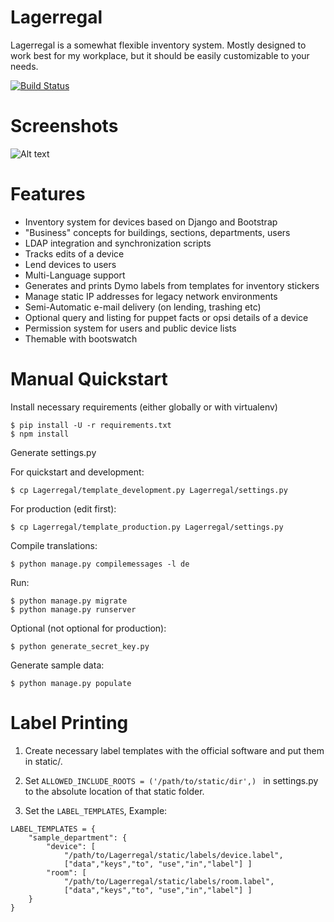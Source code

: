 Lagerregal
==========

Lagerregal is a somewhat flexible inventory system. Mostly designed to work
best for my workplace, but it should be easily customizable to your needs.

[![Build Status](https://travis-ci.org/MPIB/Lagerregal.png?branch=master)](https://travis-ci.org/MPIB/Lagerregal)

Screenshots
===========

![Alt text](/screenshots/device_detail.png?raw=true "Device Details")

Features
========

+ Inventory system for devices based on Django and Bootstrap
+ "Business" concepts for buildings, sections, departments, users
+ LDAP integration and synchronization scripts
+ Tracks edits of a device
+ Lend devices to users
+ Multi-Language support
+ Generates and prints Dymo labels from templates for inventory stickers
+ Manage static IP addresses for legacy network environments
+ Semi-Automatic e-mail delivery (on lending, trashing etc)
+ Optional query and listing for puppet facts or opsi details of a device
+ Permission system for users and public device lists
+ Themable with bootswatch

Manual Quickstart
=================

Install necessary requirements (either globally or with virtualenv)

```
$ pip install -U -r requirements.txt
$ npm install
```

Generate settings.py

For quickstart and development:

```
$ cp Lagerregal/template_development.py Lagerregal/settings.py
```

For production (edit first):
```
$ cp Lagerregal/template_production.py Lagerregal/settings.py
```

Compile translations:
```
$ python manage.py compilemessages -l de
```

Run:

```
$ python manage.py migrate
$ python manage.py runserver
```

Optional (not optional for production):

```
$ python generate_secret_key.py
```

Generate sample data:
```
$ python manage.py populate
```

Label Printing
===============

1. Create necessary label templates with the official software and put them in static/.

2. Set `ALLOWED_INCLUDE_ROOTS = ('/path/to/static/dir',) ` in settings.py to the absolute location of that static folder.

3. Set the `LABEL_TEMPLATES`, Example:

```
LABEL_TEMPLATES = {
    "sample_department": {
        "device": [
            "/path/to/Lagerregal/static/labels/device.label",
            ["data","keys","to", "use","in","label"] ]
        "room": [
            "/path/to/Lagerregal/static/labels/room.label",
            ["data","keys","to", "use","in","label"] ]
    }
}
```
